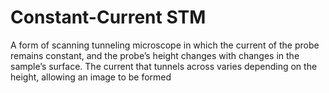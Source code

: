 # Constant-Current STM
A form of scanning tunneling microscope in which the current of the probe remains constant, and the probe’s height changes with changes in the sample’s surface. The current that tunnels across varies depending on the height, allowing an image to be formed